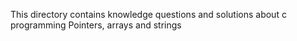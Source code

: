 This directory contains knowledge questions and solutions about c programming Pointers, arrays and strings
